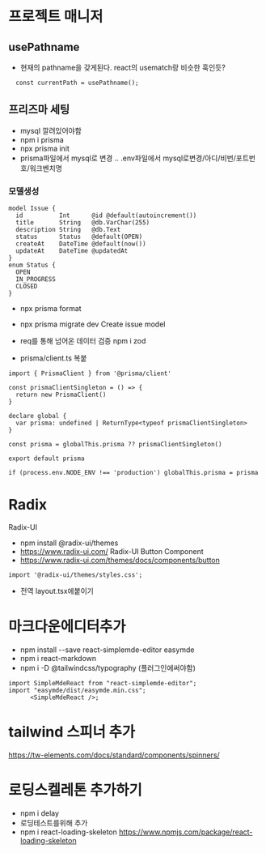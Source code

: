 # 프로젝트 매니저

## usePathname

- 현재의 pathname을 갖게된다. react의 usematch랑 비슷한 훅인듯?

```
  const currentPath = usePathname();
```

## 프리즈마 세팅

- mysql 깔려있어야함
- npm i prisma
- npx prisma init
- prisma파일에서 mysql로 변경 .. .env파일에서 mysql로변경/아디/비번/포트번호/워크벤치명

### 모델생성

```
model Issue {
  id          Int      @id @default(autoincrement())
  title       String   @db.VarChar(255)
  description String   @db.Text
  status      Status   @default(OPEN)
  createAt    DateTime @default(now())
  updateAt    DateTime @updatedAt
}
enum Status {
  OPEN
  IN_PROGRESS
  CLOSED
}
```

- npx prisma format
- npx prisma migrate dev
  Create issue model
- req를 통해 넘어온 데이터 검증 npm i zod

- prisma/client.ts 복붙

```
import { PrismaClient } from '@prisma/client'

const prismaClientSingleton = () => {
  return new PrismaClient()
}

declare global {
  var prisma: undefined | ReturnType<typeof prismaClientSingleton>
}

const prisma = globalThis.prisma ?? prismaClientSingleton()

export default prisma

if (process.env.NODE_ENV !== 'production') globalThis.prisma = prisma
```

# Radix

Radix-UI

- npm install @radix-ui/themes
- https://www.radix-ui.com/
  Radix-UI Button Component
- https://www.radix-ui.com/themes/docs/components/button

```
import '@radix-ui/themes/styles.css';
```

- 전역 layout.tsx에붙이기

# 마크다운에디터추가

- npm install --save react-simplemde-editor easymde
- npm i react-markdown
- npm i -D @tailwindcss/typography (플러그인에써야함)

```
import SimpleMdeReact from "react-simplemde-editor";
import "easymde/dist/easymde.min.css";
      <SimpleMdeReact />;
```

# tailwind 스피너 추가

https://tw-elements.com/docs/standard/components/spinners/

# 로딩스켈레톤 추가하기

- npm i delay
- 로딩테스트를위해 추가
- npm i react-loading-skeleton
  https://www.npmjs.com/package/react-loading-skeleton

